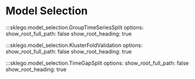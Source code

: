 # Model Selection

:::sklego.model_selection.GroupTimeSeriesSplit
    options:
        show_root_full_path: false
        show_root_heading: true

:::sklego.model_selection.KlusterFoldValidation
    options:
        show_root_full_path: false
        show_root_heading: true

:::sklego.model_selection.TimeGapSplit
    options:
        show_root_full_path: false
        show_root_heading: true
